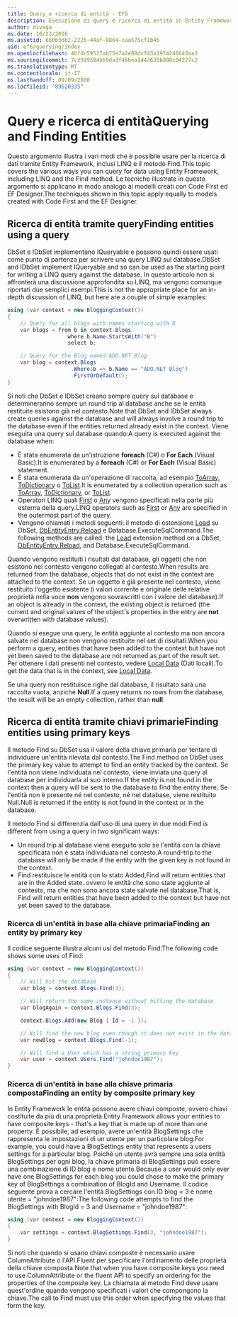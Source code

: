 ```yaml
---
title: Query e ricerca di entità - EF6
description: Esecuzione di query e ricerca di entità in Entity Framework 6
author: divega
ms.date: 10/23/2016
ms.assetid: 65bb3db2-2226-44af-8864-caa575cf1b46
uid: ef6/querying/index
ms.openlocfilehash: 4bfdc59527ab75e7a2e08dc743a1974246643aa3
ms.sourcegitcommit: 7c3939504bb9da3f46bea3443638b808c04227c2
ms.translationtype: MT
ms.contentlocale: it-IT
ms.lasthandoff: 09/09/2020
ms.locfileid: "89620335"
---
```

# <a name="querying-and-finding-entities"></a><span data-ttu-id="961b1-103">Query e ricerca di entità</span><span class="sxs-lookup"><span data-stu-id="961b1-103">Querying and Finding Entities</span></span>
<span data-ttu-id="961b1-104">Questo argomento illustra i vari modi che è possibile usare per la ricerca di dati tramite Entity Framework, inclusi LINQ e il metodo Find.</span><span class="sxs-lookup"><span data-stu-id="961b1-104">This topic covers the various ways you can query for data using Entity Framework, including LINQ and the Find method.</span></span> <span data-ttu-id="961b1-105">Le tecniche illustrate in questo argomento si applicano in modo analogo ai modelli creati con Code First ed EF Designer.</span><span class="sxs-lookup"><span data-stu-id="961b1-105">The techniques shown in this topic apply equally to models created with Code First and the EF Designer.</span></span>  

## <a name="finding-entities-using-a-query"></a><span data-ttu-id="961b1-106">Ricerca di entità tramite query</span><span class="sxs-lookup"><span data-stu-id="961b1-106">Finding entities using a query</span></span>  

<span data-ttu-id="961b1-107">DbSet e IDbSet implementano IQueryable e possono quindi essere usati come punto di partenza per scrivere una query LINQ sul database.</span><span class="sxs-lookup"><span data-stu-id="961b1-107">DbSet and IDbSet implement IQueryable and so can be used as the starting point for writing a LINQ query against the database.</span></span> <span data-ttu-id="961b1-108">In questo articolo non si affronterà una discussione approfondita su LINQ, ma vengono comunque riportati due semplici esempi:</span><span class="sxs-lookup"><span data-stu-id="961b1-108">This is not the appropriate place for an in-depth discussion of LINQ, but here are a couple of simple examples:</span></span>  

``` csharp
using (var context = new BloggingContext())
{
    // Query for all blogs with names starting with B
    var blogs = from b in context.Blogs
                   where b.Name.StartsWith("B")
                   select b;

    // Query for the Blog named ADO.NET Blog
    var blog = context.Blogs
                    .Where(b => b.Name == "ADO.NET Blog")
                    .FirstOrDefault();
}
```  

<span data-ttu-id="961b1-109">Si noti che DbSet e IDbSet creano sempre query sul database e determineranno sempre un round trip al database anche se le entità restituite esistono già nel contesto.</span><span class="sxs-lookup"><span data-stu-id="961b1-109">Note that DbSet and IDbSet always create queries against the database and will always involve a round trip to the database even if the entities returned already exist in the context.</span></span> <span data-ttu-id="961b1-110">Viene eseguita una query sul database quando:</span><span class="sxs-lookup"><span data-stu-id="961b1-110">A query is executed against the database when:</span></span>  

- <span data-ttu-id="961b1-111">È stata enumerata da un'istruzione **foreach** (C#) o **For Each** (Visual Basic).</span><span class="sxs-lookup"><span data-stu-id="961b1-111">It is enumerated by a **foreach** (C#) or **For Each** (Visual Basic) statement.</span></span>  
- <span data-ttu-id="961b1-112">È stata enumerata da un'operazione di raccolta, ad esempio [ToArray](https://msdn.microsoft.com/library/bb298736), [ToDictionary](https://msdn.microsoft.com/library/system.linq.enumerable.todictionary) o [ToList](https://msdn.microsoft.com/library/bb342261).</span><span class="sxs-lookup"><span data-stu-id="961b1-112">It is enumerated by a collection operation such as [ToArray](https://msdn.microsoft.com/library/bb298736), [ToDictionary](https://msdn.microsoft.com/library/system.linq.enumerable.todictionary), or [ToList](https://msdn.microsoft.com/library/bb342261).</span></span>  
- <span data-ttu-id="961b1-113">Operatori LINQ quali [First](https://msdn.microsoft.com/library/bb291976) o [Any](https://msdn.microsoft.com/library/bb337697) vengono specificati nella parte più esterna della query.</span><span class="sxs-lookup"><span data-stu-id="961b1-113">LINQ operators such as [First](https://msdn.microsoft.com/library/bb291976) or [Any](https://msdn.microsoft.com/library/bb337697) are specified in the outermost part of the query.</span></span>  
- <span data-ttu-id="961b1-114">Vengono chiamati i metodi seguenti: il metodo di estensione [Load](https://msdn.microsoft.com/library/system.data.entity.dbextensions.load) su DbSet, [DbEntityEntry.Reload](https://msdn.microsoft.com/library/system.data.entity.infrastructure.dbentityentry.reload.aspx) e Database.ExecuteSqlCommand.</span><span class="sxs-lookup"><span data-stu-id="961b1-114">The following methods are called: the [Load](https://msdn.microsoft.com/library/system.data.entity.dbextensions.load) extension method on a DbSet, [DbEntityEntry.Reload](https://msdn.microsoft.com/library/system.data.entity.infrastructure.dbentityentry.reload.aspx), and Database.ExecuteSqlCommand.</span></span>  

<span data-ttu-id="961b1-115">Quando vengono restituiti i risultati dal database, gli oggetti che non esistono nel contesto vengono collegati al contesto.</span><span class="sxs-lookup"><span data-stu-id="961b1-115">When results are returned from the database, objects that do not exist in the context are attached to the context.</span></span> <span data-ttu-id="961b1-116">Se un oggetto è già presente nel contesto, viene restituito l'oggetto esistente (i valori corrente e originale delle relative proprietà nella voce **non** vengono sovrascritti con i valore del database).</span><span class="sxs-lookup"><span data-stu-id="961b1-116">If an object is already in the context, the existing object is returned (the current and original values of the object's properties in the entry are **not** overwritten with database values).</span></span>  

<span data-ttu-id="961b1-117">Quando si esegue una query, le entità aggiunte al contesto ma non ancora salvate nel database non vengono restituite nel set di risultati.</span><span class="sxs-lookup"><span data-stu-id="961b1-117">When you perform a query, entities that have been added to the context but have not yet been saved to the database are not returned as part of the result set.</span></span> <span data-ttu-id="961b1-118">Per ottenere i dati presenti nel contesto, vedere [Local Data](xref:ef6/querying/local-data) (Dati locali).</span><span class="sxs-lookup"><span data-stu-id="961b1-118">To get the data that is in the context, see [Local Data](xref:ef6/querying/local-data).</span></span>  

<span data-ttu-id="961b1-119">Se una query non restituisce righe dal database, il risultato sarà una raccolta vuota, anziché **Null**.</span><span class="sxs-lookup"><span data-stu-id="961b1-119">If a query returns no rows from the database, the result will be an empty collection, rather than **null**.</span></span>  

## <a name="finding-entities-using-primary-keys"></a><span data-ttu-id="961b1-120">Ricerca di entità tramite chiavi primarie</span><span class="sxs-lookup"><span data-stu-id="961b1-120">Finding entities using primary keys</span></span>  

<span data-ttu-id="961b1-121">Il metodo Find su DbSet usa il valore della chiave primaria per tentare di individuare un'entità rilevata dal contesto.</span><span class="sxs-lookup"><span data-stu-id="961b1-121">The Find method on DbSet uses the primary key value to attempt to find an entity tracked by the context.</span></span> <span data-ttu-id="961b1-122">Se l'entità non viene individuata nel contesto, viene inviata una query al database per individuarla al suo interno.</span><span class="sxs-lookup"><span data-stu-id="961b1-122">If the entity is not found in the context then a query will be sent to the database to find the entity there.</span></span> <span data-ttu-id="961b1-123">Se l'entità non è presente né nel contesto, né nel database, viene restituito Null.</span><span class="sxs-lookup"><span data-stu-id="961b1-123">Null is returned if the entity is not found in the context or in the database.</span></span>  

<span data-ttu-id="961b1-124">Il metodo Find si differenzia dall'uso di una query in due modi:</span><span class="sxs-lookup"><span data-stu-id="961b1-124">Find is different from using a query in two significant ways:</span></span>  

- <span data-ttu-id="961b1-125">Un round trip al database viene eseguito solo se l'entità con la chiave specificata non è stata individuata nel contesto.</span><span class="sxs-lookup"><span data-stu-id="961b1-125">A round-trip to the database will only be made if the entity with the given key is not found in the context.</span></span>  
- <span data-ttu-id="961b1-126">Find restituisce le entità con lo stato Added,</span><span class="sxs-lookup"><span data-stu-id="961b1-126">Find will return entities that are in the Added state.</span></span> <span data-ttu-id="961b1-127">ovvero le entità che sono state aggiunte al contesto, ma che non sono ancora state salvate nel database.</span><span class="sxs-lookup"><span data-stu-id="961b1-127">That is, Find will return entities that have been added to the context but have not yet been saved to the database.</span></span>  
### <a name="finding-an-entity-by-primary-key"></a><span data-ttu-id="961b1-128">Ricerca di un'entità in base alla chiave primaria</span><span class="sxs-lookup"><span data-stu-id="961b1-128">Finding an entity by primary key</span></span>  

<span data-ttu-id="961b1-129">Il codice seguente illustra alcuni usi del metodo Find:</span><span class="sxs-lookup"><span data-stu-id="961b1-129">The following code shows some uses of Find:</span></span>  

``` csharp
using (var context = new BloggingContext())
{
    // Will hit the database
    var blog = context.Blogs.Find(3);

    // Will return the same instance without hitting the database
    var blogAgain = context.Blogs.Find(3);

    context.Blogs.Add(new Blog { Id = -1 });

    // Will find the new blog even though it does not exist in the database
    var newBlog = context.Blogs.Find(-1);

    // Will find a User which has a string primary key
    var user = context.Users.Find("johndoe1987");
}
```  

### <a name="finding-an-entity-by-composite-primary-key"></a><span data-ttu-id="961b1-130">Ricerca di un'entità in base alla chiave primaria composta</span><span class="sxs-lookup"><span data-stu-id="961b1-130">Finding an entity by composite primary key</span></span>  

<span data-ttu-id="961b1-131">In Entity Framework le entità possono avere chiavi composte, ovvero chiavi costituite da più di una proprietà.</span><span class="sxs-lookup"><span data-stu-id="961b1-131">Entity Framework allows your entities to have composite keys - that's a key that is made up of more than one property.</span></span> <span data-ttu-id="961b1-132">È possibile, ad esempio, avere un'entità BlogSettings che rappresenta le impostazioni di un utente per un particolare blog.</span><span class="sxs-lookup"><span data-stu-id="961b1-132">For example, you could have a BlogSettings entity that represents a users settings for a particular blog.</span></span> <span data-ttu-id="961b1-133">Poiché un utente avrà sempre una sola entità BlogSettings per ogni blog, la chiave primaria di BlogSettings può essere una combinazione di ID blog e nome utente.</span><span class="sxs-lookup"><span data-stu-id="961b1-133">Because a user would only ever have one BlogSettings for each blog you could chose to make the primary key of BlogSettings a combination of BlogId and Username.</span></span> <span data-ttu-id="961b1-134">Il codice seguente prova a cercare l'entità BlogSettings con ID blog = 3 e nome utente = "johndoe1987":</span><span class="sxs-lookup"><span data-stu-id="961b1-134">The following code attempts to find the BlogSettings with BlogId = 3 and Username = "johndoe1987":</span></span>  

``` csharp  
using (var context = new BloggingContext())
{
    var settings = context.BlogSettings.Find(3, "johndoe1987");
}
```  

<span data-ttu-id="961b1-135">Si noti che quando si usano chiavi composte è necessario usare ColumnAttribute o l'API Fluent per specificare l'ordinamento delle proprietà della chiave composta.</span><span class="sxs-lookup"><span data-stu-id="961b1-135">Note that when you have composite keys you need to use ColumnAttribute or the fluent API to specify an ordering for the properties of the composite key.</span></span> <span data-ttu-id="961b1-136">La chiamata al metodo Find deve usare quest'ordine quando vengono specificati i valori che compongono la chiave.</span><span class="sxs-lookup"><span data-stu-id="961b1-136">The call to Find must use this order when specifying the values that form the key.</span></span>  
